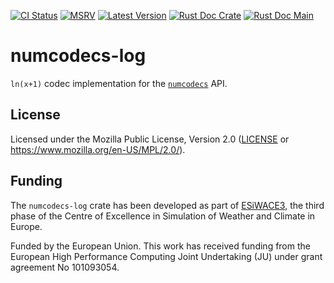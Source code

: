 [![CI Status]][workflow] [![MSRV]][repo] [![Latest Version]][crates.io] [![Rust Doc Crate]][docs.rs] [![Rust Doc Main]][docs]

[CI Status]: https://img.shields.io/github/actions/workflow/status/juntyr/numcodecs-rs/ci.yml?branch=main
[workflow]: https://github.com/juntyr/numcodecs-rs/actions/workflows/ci.yml?query=branch%3Amain

[MSRV]: https://img.shields.io/badge/MSRV-1.76.0-blue
[repo]: https://github.com/juntyr/numcodecs-rs

[Latest Version]: https://img.shields.io/crates/v/numcodecs-log
[crates.io]: https://crates.io/crates/numcodecs-log

[Rust Doc Crate]: https://img.shields.io/docsrs/numcodecs-log
[docs.rs]: https://docs.rs/numcodecs-log/

[Rust Doc Main]: https://img.shields.io/badge/docs-main-blue
[docs]: https://juntyr.github.io/numcodecs-rs/numcodecs_log

# numcodecs-log

`ln(x+1)` codec implementation for the [`numcodecs`] API.

[`numcodecs`]: https://docs.rs/numcodecs/0.1/numcodecs/

## License

Licensed under the Mozilla Public License, Version 2.0 ([LICENSE](LICENSE) or https://www.mozilla.org/en-US/MPL/2.0/).

## Funding

The `numcodecs-log` crate has been developed as part of [ESiWACE3](https://www.esiwace.eu), the third phase of the Centre of Excellence in Simulation of Weather and Climate in Europe.

Funded by the European Union. This work has received funding from the European High Performance Computing Joint Undertaking (JU) under grant agreement No 101093054.
